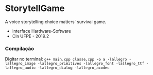 # StorytellGame
 A voice storytelling choice matters' survival game.
 - Interface Hardware-Software
 - CIn UFPE - 2019.2
 
### Compilação
Digitar no terminal: `g++ main.cpp classe.cpp -o a -lallegro -lallegro_image -lallegro_primitives -lallegro_font -lallegro_ttf -lallegro_audio -lallegro_dialog -lallegro_acodec`
